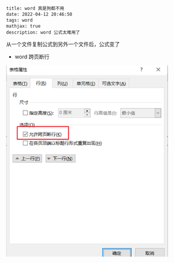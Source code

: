 ~~~
title: word 真是狗都不用
date: 2022-04-12 20:46:50
tags: word
mathjax: true
description: word 公式太难用了
~~~



从一个文件复制公式到另外一个文件后，公式变了

- word 跨页断行

<img src="word 狗都不用/image-20220417173230383.png" alt="image-20220417173230383" style="zoom: 80%;" />